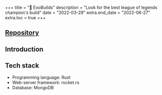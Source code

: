 +++
title = "🔎 ExoBuilds"
description = "Look for the best league of legends champion's build"
date = "2022-03-29"
extra.end_date = "2022-06-27"
extra.toc = true
+++

## [Repository](https://github.com/ExoBuilds/)

## Introduction

## Tech stack
 - Programming language: Rust
 - Web-server framework: rocket.rs
 - Database: MongoDB
